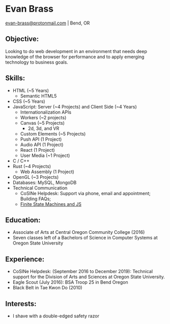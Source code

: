 # Evan Brass
[evan-brass@protonmail.com](mailto:evan-brass@protonmail.com) | Bend, OR

## Objective:
Looking to do web development in an environment that needs deep knowledge of the browser for performance and to apply emerging technology to business goals.

## Skills:
* HTML (~5 Years)
	* Semantic HTML5
* CSS (~5 Years)
* JavaScript: Server (~4 Projects) and Client Side (~4 Years)
	* Internationalization APIs
	* Workers (~2 projects)
	* Canvas (~5 Projects)
		* 2d, 3d, and VR
	* Custom Elements (~5 Projects)
	* Push API (1 Project)
	* Audio API (1 Project)
	* React (1 Project)
	* User Media (~1 Project)
* C / C++
* Rust (~4 Projects)
	* Web Assembly (1 Project)
* OpenGL (~3 Projects)
* Databases: MySQL, MongoDB
* Technical Communication
	* CoSINe Helpdesk: Support via phone, email and appointment; Building FAQs;
	* [Finite State Machines and JS](https://medium.com/@Evan_Brass/finite-state-machines-and-js-c9b55fc3f8f9)

## Education:
* Associate of Arts at Central Oregon Community College (2016)
* Seven classes left of a Bachelors of Science in Computer Systems at Oregon State University

## Experience:
* CoSINe Helpdesk: (September 2016 to December 2019): Technical support for the Division of Arts and Sciences at Oregon State University.
* Eagle Scout (July 2016): BSA Troop 25 in Bend Oregon
* Black Belt in Tae Kwon Do (2010)

## Interests:
* I shave with a double-edged safety razor